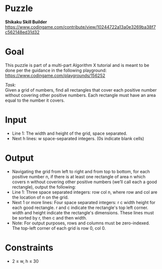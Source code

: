# Puzzle
**Shikaku Skill Builder** https://www.codingame.com/contribute/view/10244722a13a0e3269ba38f7c562148ed31d32

# Goal
This puzzle is part of a multi-part Algorithm X tutorial and is meant to be done per the guidance in the following playground: https://www.codingame.com/playgrounds/156252

*Task:*  
Given a grid of numbers, find all rectangles that cover each positive number without covering other positive numbers. Each rectangle must have an area equal to the number it covers.

# Input
* Line 1: The width and height of the grid, space separated.
* Next h lines: w space-separated integers. (0s indicate blank cells)

# Output
* Navigating the grid from left to right and from top to bottom, for each positive number n, if there is at least one rectangle of area n which covers n without covering other positive numbers (we’ll call each a good rectangle), output the following:
* Line 1: Three space separated integers: row col n, where row and col are the location of n on the grid.
* Next 1 or more lines: Four space separated integers: r c width height for each good rectangle. r and c indicate the rectangle's top left corner. width and height indicate the rectangle's dimensions. These lines must be sorted by r, then c and then width.
* Note: For output purposes, rows and columns must be zero-indexed. The top-left corner of each grid is row 0, col 0.

# Constraints
* 2 ≤ w, h ≤ 30
